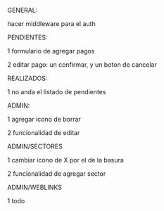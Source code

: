 GENERAL:

hacer middleware para el auth

PENDIENTES:

1 formulario de agregar pagos

2 editar pago: un confirmar, y un boton de cancelar

REALIZADOS:

1 no anda el listado de pendientes

ADMIN:

1 agregar icono de borrar

2 funcionalidad de editar

ADMIN/SECTORES

1 cambiar icono de X por el de la basura

2 funcionalidad de agregar sector

ADMIN/WEBLINKS

1 todo



